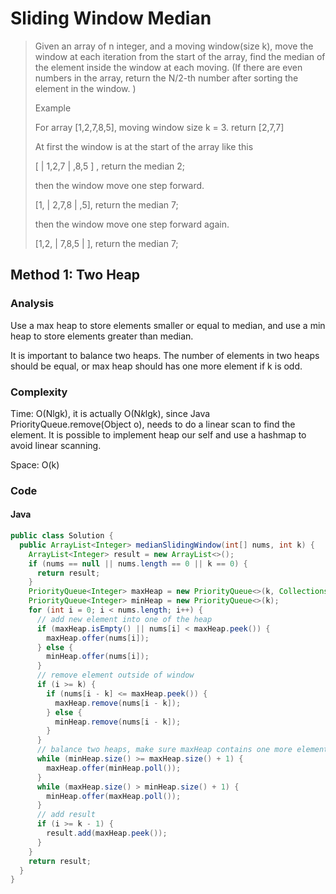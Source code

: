 # Sliding Window Median
> Given an array of n integer, and a moving window(size k), move the window at each iteration from the start of the array, find the median of the element inside the window at each moving. (If there are even numbers in the array, return the N/2-th number after sorting the element in the window. )
>
> Example
>
> For array [1,2,7,8,5], moving window size k = 3. return [2,7,7]
>
> At first the window is at the start of the array like this
>
> [ | 1,2,7 | ,8,5 ] , return the median 2;
>
> then the window move one step forward.
>
> [1, | 2,7,8 | ,5], return the median 7;
>
> then the window move one step forward again.
>
> [1,2, | 7,8,5 | ], return the median 7;

## Method 1: Two Heap
### Analysis
Use a max heap to store elements smaller or equal to median, and use a min heap to store elements greater than median.

It is important to balance two heaps. The number of elements in two heaps should be equal, or max heap should has one more element if k is odd.

### Complexity
Time: O(Nlgk), it is actually O(N*k*lgk), since Java PriorityQueue.remove(Object o), needs to do a linear scan to find the element. It is possible to implement heap our self and use a hashmap to avoid linear scanning.

Space: O(k)

### Code
#### Java
```java
public class Solution {
  public ArrayList<Integer> medianSlidingWindow(int[] nums, int k) {
    ArrayList<Integer> result = new ArrayList<>();
    if (nums == null || nums.length == 0 || k == 0) {
      return result;
    }
    PriorityQueue<Integer> maxHeap = new PriorityQueue<>(k, Collections.reverseOrder());
    PriorityQueue<Integer> minHeap = new PriorityQueue<>(k);
    for (int i = 0; i < nums.length; i++) {
      // add new element into one of the heap
      if (maxHeap.isEmpty() || nums[i] < maxHeap.peek()) {
        maxHeap.offer(nums[i]);
      } else {
        minHeap.offer(nums[i]);
      }
      // remove element outside of window
      if (i >= k) {
        if (nums[i - k] <= maxHeap.peek()) {
          maxHeap.remove(nums[i - k]);
        } else {
          minHeap.remove(nums[i - k]);
        }
      }
      // balance two heaps, make sure maxHeap contains one more element if k is odd.
      while (minHeap.size() >= maxHeap.size() + 1) {  
        maxHeap.offer(minHeap.poll());
      }
      while (maxHeap.size() > minHeap.size() + 1) {
        minHeap.offer(maxHeap.poll());
      }
      // add result
      if (i >= k - 1) {
        result.add(maxHeap.peek());
      }
    }
    return result;
  }
}
```
